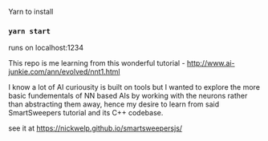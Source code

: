 Yarn to install


### `yarn start`

runs on localhost:1234

This repo is me learning from this wonderful tutorial - http://www.ai-junkie.com/ann/evolved/nnt1.html

I know a lot of AI curiousity is built on tools but I wanted to explore the more basic fundementals of NN based AIs by working with the neurons rather than abstracting them away, hence my desire to learn from said SmartSweepers tutorial and its C++ codebase. 

see it at 
https://nickwelp.github.io/smartsweepersjs/

